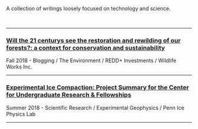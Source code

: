 
A collection of writings loosely focused on technology and science. 

<br>

---

### [Will the 21 centurys see the restoration and rewilding of our forests?: a context for conservation and sustainability](daniel-furman.github.io/psr_redd_blog.pdf)

Fall 2018 - Blogging / The Environment / REDD+ Investments / Wildlife Works Inc.

---

### [Experimental Ice Compaction: Project Summary for the Center for Undergraduate Research & Fellowships](https://www.curf.upenn.edu/project/furman-daniel-experimental-ice-compaction)
 
Summer 2018 - Scientific Research / Experimental Geophysics / Penn Ice Physics Lab

---



